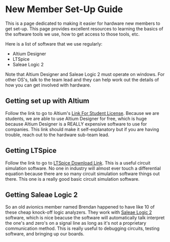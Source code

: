 # New Member Set-Up Guide

This is a page dedicated to making it easier for hardware new members to get set-up. This page provides excellent resources to learning the basics of the software tools we use, how to get access to those tools, etc. 

Here is a list of software that we use regularly:
- Altium Designer
- LTSpice
- Saleae Logic 2

Note that Altium Designer and Saleae Logic 2 must operate on windows. For other OS's, talk to the team lead and they can help work out the details of how you can get involved with hardware.

## Getting set up with Altium

Follow the link to go to Altium's [Link For Student License](https://www.altium.com/education/student-licenses). Because we are students, we are able to use Altium Designer for free, which is huge because Altium Designer is a REALLY expensive software to use for companies. This link should make it self-explanatory but if you are having trouble, reach out to the hardware sub-team lead.

## Getting LTSpice

Follow the link to go to [LTSpice Download Link](https://www.analog.com/en/design-center/design-tools-and-calculators/ltspice-simulator.html). This is a useful circuit simulation software. No one in industry will almost ever touch a differential equation because there are so many circuit simulation software things out there. This one is a really good basic circuit simulation software.

## Getting Saleae Logic 2

So an old avionics member named Brendan happened to have like 10 of these cheap knock-off logic analyzers. They work with [Saleae Logic 2](https://www.saleae.com/downloads/) software, which is nice beacuse the software will automatically talk interpret the one's and zero's on a signal line as long as it's not a proprietary communication method. This is really useful to debugging circuits, testing software, and bringing up our boards.

